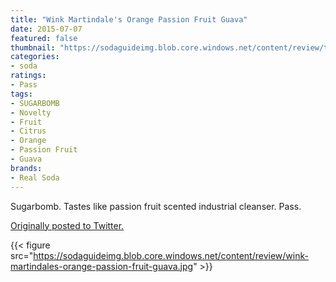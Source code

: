 ```yaml
---
title: "Wink Martindale's Orange Passion Fruit Guava"
date: 2015-07-07
featured: false
thumbnail: "https://sodaguideimg.blob.core.windows.net/content/review/thumbs/wink-martindales-orange-passion-fruit-guava.jpg"
categories:
- soda
ratings:
- Pass
tags:
- SUGARBOMB
- Novelty
- Fruit
- Citrus
- Orange
- Passion Fruit
- Guava
brands:
- Real Soda
---
```


Sugarbomb. Tastes like passion fruit scented industrial cleanser. Pass.

[Originally posted to Twitter.](https://twitter.com/Cavorter/status/618488147580579840)

{{< figure src="https://sodaguideimg.blob.core.windows.net/content/review/wink-martindales-orange-passion-fruit-guava.jpg" >}}
